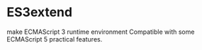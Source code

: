 ES3extend
=========

make ECMAScript 3 runtime environment Compatible with some ECMAScript 5 practical features.